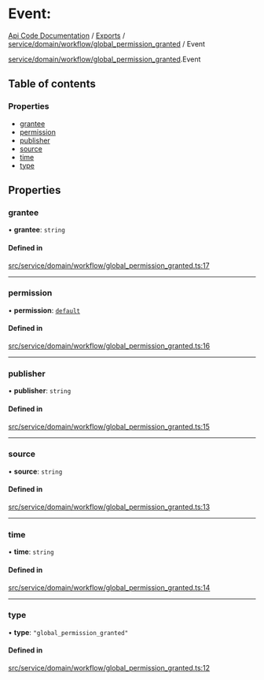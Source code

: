 # Event: 
 
[Api Code Documentation](../README.md) / [Exports](../modules.md) / [service/domain/workflow/global\_permission\_granted](../modules/service_domain_workflow_global_permission_granted.md) / Event

[service/domain/workflow/global_permission_granted](../modules/service_domain_workflow_global_permission_granted.md).Event

## Table of contents

### Properties

- [grantee](service_domain_workflow_global_permission_granted.Event.md#grantee)
- [permission](service_domain_workflow_global_permission_granted.Event.md#permission)
- [publisher](service_domain_workflow_global_permission_granted.Event.md#publisher)
- [source](service_domain_workflow_global_permission_granted.Event.md#source)
- [time](service_domain_workflow_global_permission_granted.Event.md#time)
- [type](service_domain_workflow_global_permission_granted.Event.md#type)

## Properties

### grantee

• **grantee**: `string`

#### Defined in

[src/service/domain/workflow/global_permission_granted.ts:17](https://github.com/openkfw/TruBudget/blob/f6ee764/api/src/service/domain/workflow/global_permission_granted.ts#L17)

___

### permission

• **permission**: [`default`](../modules/authz_intents.md#default)

#### Defined in

[src/service/domain/workflow/global_permission_granted.ts:16](https://github.com/openkfw/TruBudget/blob/f6ee764/api/src/service/domain/workflow/global_permission_granted.ts#L16)

___

### publisher

• **publisher**: `string`

#### Defined in

[src/service/domain/workflow/global_permission_granted.ts:15](https://github.com/openkfw/TruBudget/blob/f6ee764/api/src/service/domain/workflow/global_permission_granted.ts#L15)

___

### source

• **source**: `string`

#### Defined in

[src/service/domain/workflow/global_permission_granted.ts:13](https://github.com/openkfw/TruBudget/blob/f6ee764/api/src/service/domain/workflow/global_permission_granted.ts#L13)

___

### time

• **time**: `string`

#### Defined in

[src/service/domain/workflow/global_permission_granted.ts:14](https://github.com/openkfw/TruBudget/blob/f6ee764/api/src/service/domain/workflow/global_permission_granted.ts#L14)

___

### type

• **type**: ``"global_permission_granted"``

#### Defined in

[src/service/domain/workflow/global_permission_granted.ts:12](https://github.com/openkfw/TruBudget/blob/f6ee764/api/src/service/domain/workflow/global_permission_granted.ts#L12)

